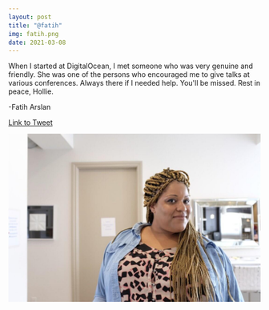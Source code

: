 ```yaml
---
layout: post
title: "@fatih"
img: fatih.png
date: 2021-03-08
---
```


When I started at DigitalOcean, I met someone who was very genuine and friendly. She was one of the persons who encouraged me to give talks at various conferences. Always there if I needed help. You'll be missed. Rest in peace, Hollie.

-Fatih Arslan

[Link to Tweet](https://twitter.com/fatih/status/1368828196104396800)

![Hollie Haggans portrait from Fatih's Tweet](fatih-hollie-image.jpg)
